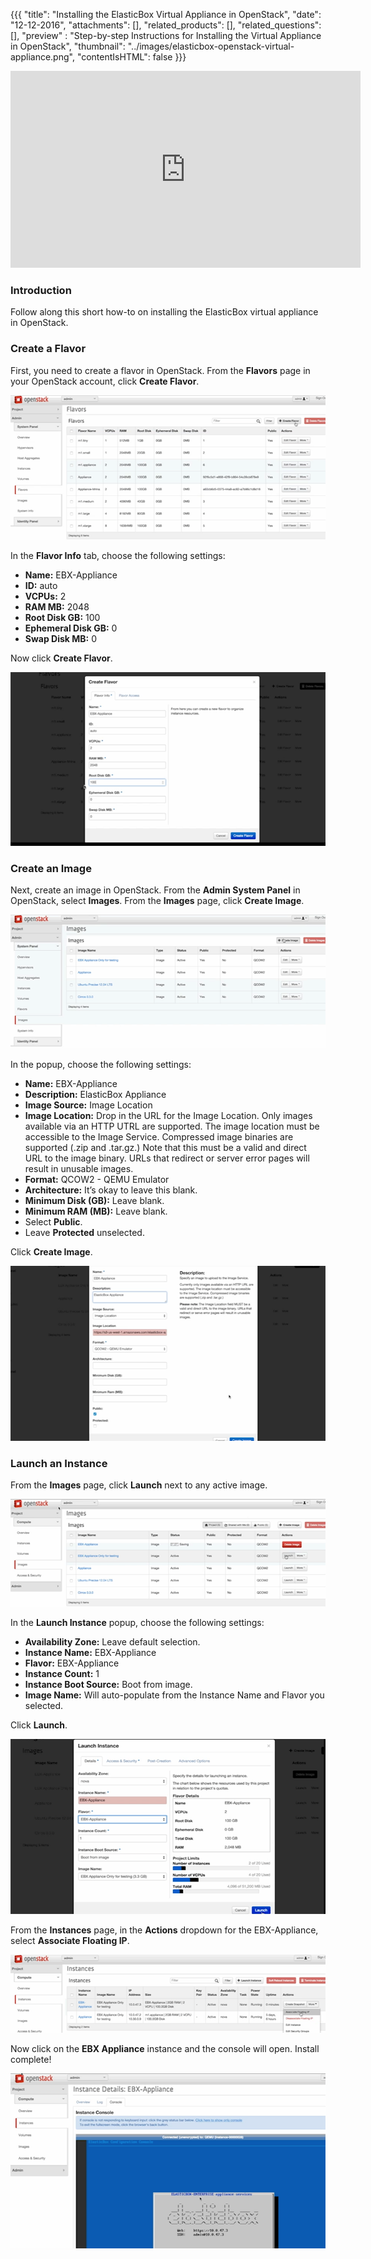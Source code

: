 {{{
  "title": "Installing the ElasticBox Virtual Appliance in OpenStack",
  "date": "12-12-2016",
  "attachments": [],
  "related_products": [],
  "related_questions": [],
  "preview" : "Step-by-step Instructions for Installing the Virtual Appliance in OpenStack",
  "thumbnail": "../images/elasticbox-openstack-virtual-appliance.png",
  "contentIsHTML": false
}}}

<iframe width="560" height="315" src="https://player.vimeo.com/video/121204949" frameborder="0" allowfullscreen></iframe>

### Introduction

Follow along this short how-to on installing the ElasticBox virtual appliance in OpenStack.

### Create a Flavor

First, you need to create a flavor in OpenStack. From the **Flavors** page in your OpenStack account, click **Create Flavor**.

![ElasticBox OpenStack Create Flavor](../images/elasticbox-openstack-flavor1.png)

In the **Flavor Info** tab, choose the following settings:
  * **Name:** EBX-Appliance
  * **ID:** auto
  * **VCPUs:** 2
  * **RAM MB:** 2048
  * **Root Disk GB:** 100
  * **Ephemeral Disk GB:** 0
  * **Swap Disk MB:** 0

Now click **Create Flavor**.

![ElasticBox OpenStack Flavor Info](../images/elasticbox-openstack-flavor2.png)

### Create an Image

Next, create an image in OpenStack. From the **Admin System Panel** in OpenStack, select **Images**. From the **Images** page, click **Create Image**.

![ElasticBox OpenStack Create Image](../images/elasticbox-openstack-images1.png)

In the popup, choose the following settings:

  * **Name:** EBX-Appliance
  * **Description:** ElasticBox Appliance
  * **Image Source:** Image Location
  * **Image Location:** Drop in the URL for the Image Location. Only images available via an HTTP UTRL are supported. The image location must be accessible to the Image Service. Compressed image binaries are supported (.zip and .tar.gz.) Note that this must be a valid and direct URL to the image binary. URLs that redirect or server error pages will result in unusable images.
  * **Format:** QCOW2 - QEMU Emulator
  * **Architecture:** It’s okay to leave this blank.
  * **Minimum Disk (GB):** Leave blank.
  * **Minimum RAM (MB):** Leave blank.
  * Select **Public**.
  * Leave **Protected** unselected.

Click **Create Image**.

![ElasticBox OpenStack Image Settings](../images/elasticbox-openstack-images2.png)

### Launch an Instance

From the **Images** page, click **Launch** next to any active image.

![ElasticBox OpenStack Launch Image](../images/elasticbox-openstack-images3.png)

In the **Launch Instance** popup, choose the following settings:
   * **Availability Zone:** Leave default selection.
   * **Instance Name:** EBX-Appliance
   * **Flavor:** EBX-Appliance
   * **Instance Count:** 1
   * **Instance Boot Source:** Boot from image.
   * **Image Name:** Will auto-populate from the Instance Name and Flavor you selected.

Click **Launch**.

![ElasticBox OpenStack Launch Instance](../images/elasticbox-openstack-instance.png)

From the **Instances** page, in the **Actions** dropdown for the EBX-Appliance, select **Associate Floating IP**.

![ElasticBox OpenStack Instance Settings](../images/elasticbox-openstack-instance2.png)

Now click on the **EBX Appliance** instance and the console will open. Install complete!

![ElasticBox OpenStack Virtual Appliance](../images/elasticbox-openstack-virtual-appliance.png)

